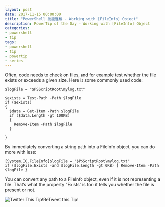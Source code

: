 ```yaml
---
layout: post
date: 2017-11-15 00:00:00
title: "PowerShell 技能连载 - Working with [FileInfo] Object"
description: PowerTip of the Day - Working with [FileInfo] Object
categories:
- powershell
- tip
tags:
- powershell
- tip
- powertip
- series
---
```

Often, code needs to check on files, and for example test whether the file exists or exceeds a given size. Here is some commonly used code:

    $logFile = "$PSScriptRoot\mylog.txt"

    $exists = Test-Path -Path $logFile
    if ($exists)
    {
      $data = Get-Item -Path $logFile
      if ($data.Length -gt 100KB)
      {
        Remove-Item -Path $logFile
      }

    }


By immediately converting a string path into a FileInfo object, you can do more with less:

    [System.IO.FileInfo]$logFile = "$PSScriptRoot\mylog.txt"
    if ($logFile.Exists -and $logFile.Length -gt 0KB) { Remove-Item -Path $logFile }


You can convert any path to a FileInfo object, even if it is not representing a file. That’s what the property “Exists” is for: it tells you whether the file is present or not.

![Twitter This Tip!](/img/2017-11-15-working-with-fileinfo-object-001.gif)ReTweet this Tip!

<!--本文国际来源：[Working with [FileInfo] Object](http://community.idera.com/powershell/powertips/b/tips/posts/working-with-fileinfo-object)-->
